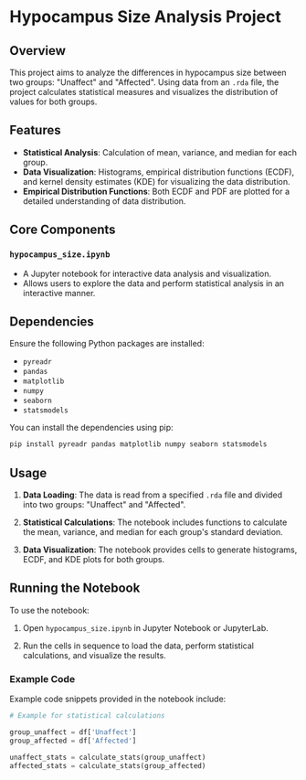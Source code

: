 # Hypocampus Size Analysis Project

## Overview

This project aims to analyze the differences in hypocampus size between two groups: "Unaffect" and "Affected". Using data from an `.rda` file, the project calculates statistical measures and visualizes the distribution of values for both groups.

## Features

- **Statistical Analysis**: Calculation of mean, variance, and median for each group.
- **Data Visualization**: Histograms, empirical distribution functions (ECDF), and kernel density estimates (KDE) for visualizing the data distribution.
- **Empirical Distribution Functions**: Both ECDF and PDF are plotted for a detailed understanding of data distribution.

## Core Components

### `hypocampus_size.ipynb`
- A Jupyter notebook for interactive data analysis and visualization.
- Allows users to explore the data and perform statistical analysis in an interactive manner.

## Dependencies

Ensure the following Python packages are installed:

- `pyreadr`
- `pandas`
- `matplotlib`
- `numpy`
- `seaborn`
- `statsmodels`

You can install the dependencies using pip:

```bash
pip install pyreadr pandas matplotlib numpy seaborn statsmodels
```
## Usage

1. **Data Loading**: The data is read from a specified `.rda` file and divided into two groups: "Unaffect" and "Affected".

2. **Statistical Calculations**: The notebook includes functions to calculate the mean, variance, and median for each group's standard deviation.

3. **Data Visualization**: The notebook provides cells to generate histograms, ECDF, and KDE plots for both groups.

## Running the Notebook

To use the notebook:

1. Open `hypocampus_size.ipynb` in Jupyter Notebook or JupyterLab.

2. Run the cells in sequence to load the data, perform statistical calculations, and visualize the results.

### Example Code

Example code snippets provided in the notebook include:

```python
# Example for statistical calculations

group_unaffect = df['Unaffect']
group_affected = df['Affected']

unaffect_stats = calculate_stats(group_unaffect)
affected_stats = calculate_stats(group_affected)
```